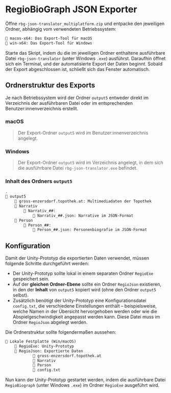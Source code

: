 # RegioBioGraph JSON Exporter

Öffne `rbg-json-translator_multiplatform.zip` und entpacke den jeweiligen Ordner, abhängig vom verwendeten Betriebssystem:

```txt
📂 macos-x64: Das Export-Tool für macOS
📂 win-x64: Das Export-Tool für Windows 
```

Starte das Skript, indem du die im jeweiligen Ordner enthaltene ausführbare Datei `rbg-json-translator` (unter Windows `.exe`) ausführst. Daraufhin öffnet sich ein Terminal, und der automatisierte Export der Daten beginnt. Sobald der Export abgeschlossen ist, schließt sich das Fenster automatisch.

## Ordnerstruktur des Exports

Je nach Betriebssystem wird der Ordner `output5` entweder direkt im Verzeichnis der ausführbaren Datei oder im entsprechenden Benutzer:innenverzeichnis erstellt.

### macOS
> Der Export-Ordner `output5` wird im Benutzer:innenverzeichnis angelegt.

### Windows
> Der Export-Ordner `output5` wird im Verzeichnis angelegt, in dem sich die ausführbare Datei `rbg-json-translator.exe` befindet.

### Inhalt des Ordners `output5`
```txt
.
📂 output5
    📂 gross-enzersdorf.topothek.at: Multimediadaten der Topothek
    📂 Narrativ
        📂 Narrativ_##:
            📄 Narrativ_##.json: Narrative im JSON-Format
    📂 Person
        📂 Person_##:
            📄 Person_##.json: Personenbiografie im JSON-Format  
```

## Konfiguration

Damit der Unity-Prototyp die exportierten Daten verwendet, müssen folgende Schritte durchgeführt werden:

- Der Unity-Prototyp sollte lokal in einem separaten Ordner `RegioExe` gespeichert sein.
- Auf der **gleichen Ordner-Ebene** sollte ein Ordner `RegioJson` existieren, in den der **Inhalt** von `output5` kopiert wird (ohne den Ordner `output5` selbst).
- Zusätzlich benötigt der Unity-Prototyp eine Konfigurationsdatei `config.txt`, die verschiedene Einstellungen enthält – beispielsweise, welche Namen in der Übersicht hervorgehoben werden oder wie die Abspielgeschwindigkeit angepasst werden kann. Diese Datei muss im Ordner `RegioJson` abgelegt werden.

Die Ordnerstruktur sollte folgendermaßen aussehen:

```txt
📂 Lokale Festplatte (Win/macOS)
    📂 RegioExe: Unity-Prototyp
    📂 RegioJson: Exportierte Daten
            📂 gross-enzersdorf.topothek.at
            📂 Narrativ
            📂 Person        
            📄 config.txt
```

Nun kann der Unity-Prototyp gestartet werden, indem die ausführbare Datei `RegioBiograph` (unter Windows `.exe`) im Ordner `RegioExe` ausgeführt wird.
